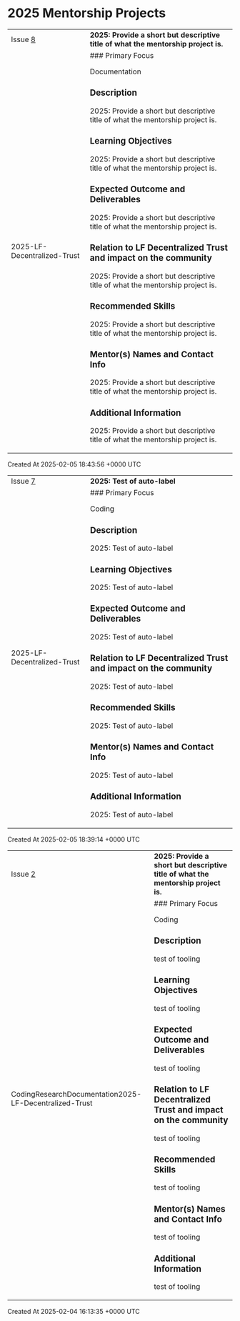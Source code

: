 # 2025 Mentorship Projects


<div>
    <table>
        <tr>
            <td>
                Issue <a href="https://github.com/LF-Decentralized-Trust-Mentorships/mentorship-program/issues/8" class=".btn">8</a>
            </td>
            <td>
                <b>
                    2025: Provide a short but descriptive title of what the mentorship project is.
                </b>
            </td>
        </tr>
        <tr>
            <td>
                <span class="chip">2025-LF-Decentralized-Trust</span>
            </td>
            <td>
                ### Primary Focus

Documentation

### Description

2025: Provide a short but descriptive title of what the mentorship project is.

### Learning Objectives

2025: Provide a short but descriptive title of what the mentorship project is.

### Expected Outcome and Deliverables

2025: Provide a short but descriptive title of what the mentorship project is.

### Relation to LF Decentralized Trust and impact on the community

2025: Provide a short but descriptive title of what the mentorship project is.

### Recommended Skills

2025: Provide a short but descriptive title of what the mentorship project is.

### Mentor(s) Names and Contact Info

2025: Provide a short but descriptive title of what the mentorship project is.

### Additional Information

2025: Provide a short but descriptive title of what the mentorship project is.
            </td>
        </tr>
    </table>
    <div class="right-align">
        Created At 2025-02-05 18:43:56 +0000 UTC
    </div>
</div>

<div>
    <table>
        <tr>
            <td>
                Issue <a href="https://github.com/LF-Decentralized-Trust-Mentorships/mentorship-program/issues/7" class=".btn">7</a>
            </td>
            <td>
                <b>
                    2025: Test of auto-label
                </b>
            </td>
        </tr>
        <tr>
            <td>
                <span class="chip">2025-LF-Decentralized-Trust</span>
            </td>
            <td>
                ### Primary Focus

Coding

### Description

2025: Test of auto-label

### Learning Objectives

2025: Test of auto-label

### Expected Outcome and Deliverables

2025: Test of auto-label

### Relation to LF Decentralized Trust and impact on the community

2025: Test of auto-label

### Recommended Skills

2025: Test of auto-label

### Mentor(s) Names and Contact Info

2025: Test of auto-label

### Additional Information

2025: Test of auto-label
            </td>
        </tr>
    </table>
    <div class="right-align">
        Created At 2025-02-05 18:39:14 +0000 UTC
    </div>
</div>

<div>
    <table>
        <tr>
            <td>
                Issue <a href="https://github.com/LF-Decentralized-Trust-Mentorships/mentorship-program/issues/2" class=".btn">2</a>
            </td>
            <td>
                <b>
                    2025: Provide a short but descriptive title of what the mentorship project is.
                </b>
            </td>
        </tr>
        <tr>
            <td>
                <span class="chip">Coding</span><span class="chip">Research</span><span class="chip">Documentation</span><span class="chip">2025-LF-Decentralized-Trust</span>
            </td>
            <td>
                ### Primary Focus

Coding

### Description

test of tooling

### Learning Objectives

test of tooling

### Expected Outcome and Deliverables

test of tooling

### Relation to LF Decentralized Trust and impact on the community

test of tooling

### Recommended Skills

test of tooling

### Mentor(s) Names and Contact Info

test of tooling

### Additional Information

test of tooling
            </td>
        </tr>
    </table>
    <div class="right-align">
        Created At 2025-02-04 16:13:35 +0000 UTC
    </div>
</div>

